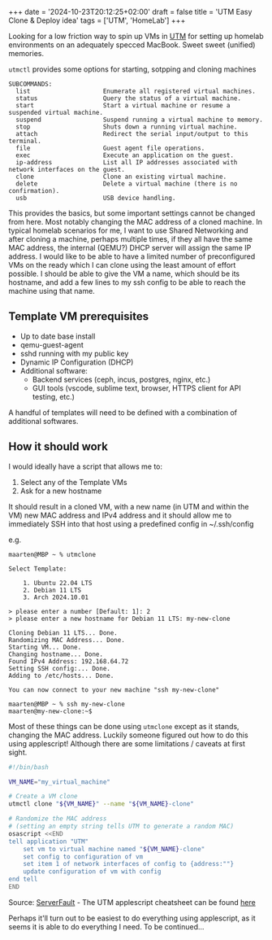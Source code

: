 +++
date = '2024-10-23T20:12:25+02:00'
draft = false
title = 'UTM Easy Clone & Deploy idea'
tags = ['UTM', 'HomeLab']
+++

Looking for a low friction way to spin up VMs in [UTM](https://mac.getutm.app/) for setting up homelab environments on an adequately specced MacBook. Sweet sweet (unified) memories.

`utmctl` provides some options for starting, sotpping and cloning machines

```console
SUBCOMMANDS:
  list                    Enumerate all registered virtual machines.
  status                  Query the status of a virtual machine.
  start                   Start a virtual machine or resume a suspended virtual machine.
  suspend                 Suspend running a virtual machine to memory.
  stop                    Shuts down a running virtual machine.
  attach                  Redirect the serial input/output to this terminal.
  file                    Guest agent file operations.
  exec                    Execute an application on the guest.
  ip-address              List all IP addresses associated with network interfaces on the guest.
  clone                   Clone an existing virtual machine.
  delete                  Delete a virtual machine (there is no confirmation).
  usb                     USB device handling.
```

  This provides the basics, but some important settings cannot be changed from here. Most notably changing the MAC address of a cloned machine. In typical homelab scenarios for me, I want to use Shared Networking and after cloning a machine, perhaps multiple times, if they all have the same MAC address, the internal (QEMU?) DHCP server will assign the same IP address.
  I would like to be able to have a limited number of preconfigured VMs on the ready which I can clone using the least amount of effort possible. I should be able to give the VM a name, which should be its hostname, and add a few lines to my ssh config to be able to reach the machine using that name.

## Template VM prerequisites

- Up to date base install
- qemu-guest-agent
- sshd running with my public key
- Dynamic IP Configuration (DHCP)
- Additional software:
	- Backend services (ceph, incus, postgres, nginx, etc.)
	- GUI tools (vscode, sublime text, browser, HTTPS client for API testing, etc.)

A handful of templates will need to be defined with a combination of additional softwares.

## How it should work

I would ideally have a script that allows me to:

1. Select any of the Template VMs
2. Ask for a new hostname


It should result in a cloned VM, with a new name (in UTM and within the VM) new MAC address and IPv4 address and it should allow me to immediately SSH into that host using a predefined config in ~/.ssh/config

e.g.

```console
maarten@MBP ~ % utmclone

Select Template:

	1. Ubuntu 22.04 LTS
	2. Debian 11 LTS
	3. Arch 2024.10.01

> please enter a number [Default: 1]: 2
> please enter a new hostname for Debian 11 LTS: my-new-clone

Cloning Debian 11 LTS... Done.
Randomizing MAC Address... Done.
Starting VM... Done.
Changing hostname... Done.
Found IPv4 Address: 192.168.64.72
Setting SSH config:... Done.
Adding to /etc/hosts... Done.

You can now connect to your new machine "ssh my-new-clone"

maarten@MBP ~ % ssh my-new-clone
maarten@my-new-clone:~$
```

Most of these things can be done using `utmclone` except as it stands, changing the MAC address. Luckily someone figured out how to do this using applescript! Although there are some limitations / caveats at first sight.

```bash
#!/bin/bash

VM_NAME="my_virtual_machine"

# Create a VM clone
utmctl clone "${VM_NAME}" --name "${VM_NAME}-clone"

# Randomize the MAC address
# (setting an empty string tells UTM to generate a random MAC) 
osascript <<END
tell application "UTM"
    set vm to virtual machine named "${VM_NAME}-clone"
    set config to configuration of vm
    set item 1 of network interfaces of config to {address:""}
    update configuration of vm with config
end tell
END
```

Source: [ServerFault](https://serverfault.com/a/1162322) - The UTM applescript cheatsheet can be found [here](https://docs.getutm.app/scripting/cheat-sheet/)

Perhaps it'll turn out to be easiest to do everything using applescript, as it seems it is able to do everything I need. To be continued...
